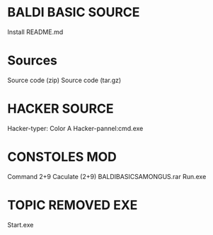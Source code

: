 # BALDI BASIC SOURCE
Install README.md

# Sources
Source code (zip) Source code (tar.gz)

# HACKER SOURCE
Hacker-typer: Color A Hacker-pannel:cmd.exe

# CONSTOLES MOD
Command 2+9 Caculate (2+9) BALDIBASICSAMONGUS.rar Run.exe

# TOPIC REMOVED EXE
Start.exe

